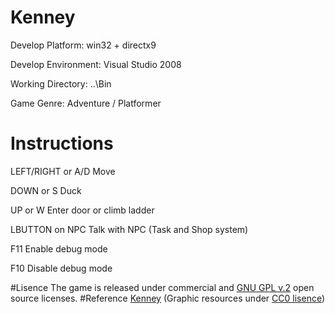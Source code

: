 # Kenney
Develop Platform: win32 + directx9

Develop Environment: Visual Studio 2008

Working Directory: ..\Bin

Game Genre: Adventure / Platformer

# Instructions
LEFT/RIGHT or A/D   Move

DOWN       or S     Duck

UP         or W     Enter door or climb ladder

LBUTTON on NPC      Talk with NPC (Task and Shop system)

F11                 Enable debug mode

F10                 Disable debug mode

#Lisence
The game is released under commercial and [GNU GPL v.2](http://www.gnu.org/licenses/old-licenses/gpl-2.0.html) open source licenses.
#Reference
[Kenney](http://www.kenney.nl) (Graphic resources under [CC0 lisence](https://creativecommons.org/publicdomain/zero/1.0/))
